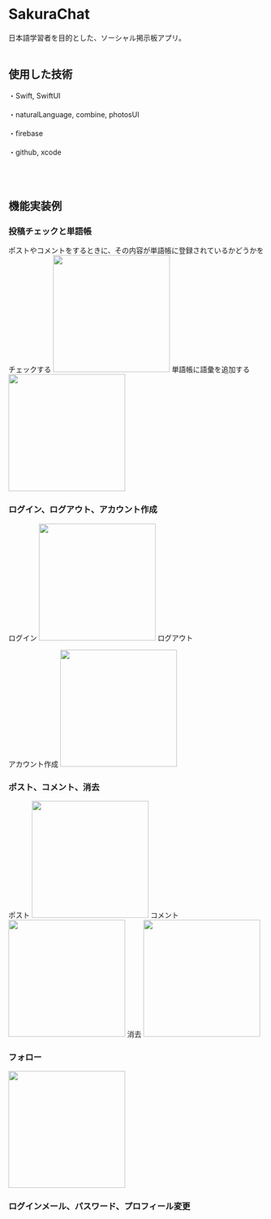 <h1 style="font-size: 2em;">SakuraChat</h1>
日本語学習者を目的とした、ソーシャル掲示板アプリ。
<br></br>

<h2 style="font-size: 1.5em;">使用した技術</h2>
・Swift, SwiftUI<br></br>
・naturalLanguage, combine, photosUI<br></br> 
・firebase<br></br>
・github, xcode<br></br>
<br></br>

<h2 style="font-size: 1.5em;">機能実装例</h2>
<h3 style="font-size: 1.0em:">投稿チェックと単語帳</h3> 
ポストやコメントをするときに、その内容が単語帳に登録されているかどうかをチェックする
<img src="Resources/checkcomment-ezgif.com-optimize.gif" width="230" />
単語帳に語彙を追加する
<img src="Resources/addvocabulary-ezgif.com-optimize.gif" width="230" />
<h3 style="font-size: 1.0em:">ログイン、ログアウト、アカウント作成</h3> 
ログイン
<img src="Resources/signin-ezgif.com-optimize.gif" width="230" />
ログアウト

アカウント作成
<img src="Resources/Search-ezgif.com-optimize.gif" width="230" />

<h3 style="font-size: 1.0em:">ポスト、コメント、消去</h3> 
ポスト
<img src="Resources/post-ezgif.com-optimize.gif" width="230" />
コメント
<img src="Resources/comment-ezgif.com-optimize.gif" width="230" />
消去
<img src="Resources/delete-ezgif.com-video-to-gif-converter.gif" width="230" />

<h3 style="font-size: 1.0em:">フォロー</h3> 
<img src="Resources/follow-ezgif.com-optimize.gif" width="230" />

<h3 style="font-size: 1.0em:">ログインメール、パスワード、プロフィール変更</h3> 




